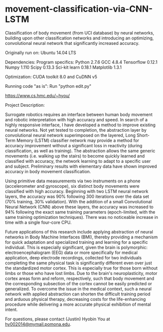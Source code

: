 # movement-classification-via-CNN-LSTM
Classification of body movement (from UCI database) by neural networks, building upon other classification networks and introducing an optimizing, convolutional neural network that significantly increased accuracy.

Originally run on:
Ubuntu 14.04 LTS 

Dependencies:
Program specifics:
Python 2.7.6 GCC 4.8.4
Tensorflow 0.12.1
Numpy 1.110
Scipy 0.13.3
Sci-kit learn 0.18.1
Matplotlib 1.3.1

Optimization:
CUDA toolkit 8.0 and CuDNN v5

Running code "as is": Run "python edit.py"

https://www.cs.hmc.edu/~hyou/

Project Description:

Surrogate robotics requires an interface between human body movement and robotic interpretation with high accuracy and speed. In search of a highly responsive interface, I have developed a method to improve existing neural networks. Not yet tested to completion, the abstraction layer by convolutional neural network superimposed on the layered, Long Short-Term Memory (LSTM) classifier network may provide a method for accuracy improvement without a significant loss in reactivity (during classification, as well as training). The abstraction allows the same generic movements (i.e. walking up the stairs) to become quickly learned and classified with accuracy, the network learning to adapt to a specific user and subject. Preliminary results with elementary data have shown improved accuracy in body movement classification.

Using primitive data measurements via two instruments on a phone (accelerometer and gyroscope), six distinct body movements were classified with high accuracy. Beginning with two LSTM neural network layers, the accuracy was 90% following 300 iterations over the data set (70% training, 30% validation). With the addition of a small Convolutional Neural Network (CNN) above these layers, the accuracy was increased to 94% following the exact same training parameters (epoch-limited, with the same training optimization techniques). There was no noticeable increase in time with a single four-core CPU.

Future applications of this research include applying abstraction of neural networks in Body Machine Interfaces (BMI), thereby providing a mechanism for quick adaptation and specialized training and learning for a specific individual. This is especially significant, given the brain is polymorphic: electroencephalogram (EEG) data or more specifically for medical application, deep electrode recordings, collected for two individuals completing the same physical task is significantly different even over just the standardized motor cortex. This is especially true for those born without limbs or those who have lost limbs. Due to the brain's neuroplasticity, motor cortex areas form and reform, respectively, such that body movement and the corresponding subsection of the cortex cannot be easily predicted or generalized. To overcome the issue in the medical context, such a neural network with applied abstraction can shorten the difficult training period and arduous physical therapy, decreasing costs for the life-enhancing procedure while delivering a more accurate physical exhibition of mental intent.

For questions, please contact (Justin) Hyobin You at hy002014@mymail.pomona.edu.

